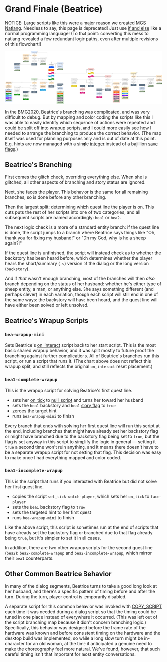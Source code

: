 # Grand Finale (Beatrice)

NOTICE: Large scripts like this were a major reason we created [MGS Natlang](../mgs/mgs_natlang). Needless to say, this page is deprecated! Just use [if and else](../mgs/advanced_syntax/if_and_else) like a normal programming language! (To that point: converting this mess to natlang revealed a few redundant logic paths, even after multiple revisions of this flowchart!)

![flowchart of Beatrice's behavior](../media/script-beatrice.png)

In the BMG2020, Beatrice's branching was complicated, and was very difficult to debug. But by mapping and color coding the scripts like this I was able to easily identify which sequence of actions were repeated and could be split off into wrapup scripts, and I could more easily see how I needed to arrange the branching to produce the correct behavior. (The map itself was used for planning purposes only and is out of date at this point. E.g. hints are now managed with a single [integer](../scripts/integer_variables) instead of a bajillion [save flags](../scripts/save_flags).)

## Beatrice's Branching

First comes the glitch check, overriding everything else. When she is glitched, all other aspects of branching and story status are ignored.

Next, she faces the player. This behavior is the same for all remaining branches, so is done before any other branching.

Then the largest split: determining which quest line the player is on. This cuts puts the rest of her scripts into one of two categories, and all subsequent scripts are named accordingly: `bea1` or `bea2`.

The next logic check is a more of a standard entity branch: if the quest line is done, the script jumps to a branch where Beatrice says things like "Oh, thank you for fixing my husband!" or "Oh my God, why is he a sheep again?!"

If the quest line is unfinished, the script will instead check as to whether the backstory has been heard before, which determines whether the player hears the short/summary (`-s`) version of the dialog or the long version (`backstory`).

And if *that* wasn't enough branching, most of the branches will then *also* branch depending on the status of her husband: whether he's either type of sheep entity, a man, or anything else. She says something different (and perhaps clever) in each variation, though each script will still end in one of the same ways: the backstory will have been heard, and the quest line will have either been solved or left unsolved.

## Beatrice's Wrapup Scripts

### `bea-wrapup-mini`

Sets Beatrice's [on_interact](../scripts/on_interact) script back to her start script. This is the most basic shared wrapup behavior, and it was split mostly to future proof the branching against further complications. All of Beatrice's branches run this script, or run a script that runs it. (The chart above does not reflect this wrapup split, and still reflects the original `on_interact` reset placement.)

### `bea1-complete-wrapup`

This is the wrapup script for solving Beatrice's first quest line.

- sets her [on_tick](../scripts/on_tick) to [null_script](../scripts/null_script) and turns her toward her husband
- sets the `bea1` backstory and `bea1` [story flag](../scripts/save_flags) to `true`
- zeroes the target hint
- runs `bea-wrapup-mini` to finish

Every branch that ends with solving her first quest line will run this script at the end, including branches that might have already set her backstory flag or might have branched due to the backstory flag being set to `true`, but the flag is set anyway in this script to simplify the logic in general — setting it `true` a second time won't ruin anything, and it means there doesn't have to be a separate wrapup script for not setting that flag. This decision was easy to make once I had everything mapped and color coded.

### `bea1-incomplete-wrapup`

This is the script that runs if you interacted with Beatrice but did not solve her first quest line.

- copies the script `set_tick-watch-player`, which sets her `on_tick` to `face-player`
- sets the `bea1` backstory flag to `true`
- sets the targeted hint to her first quest
- runs `bea-wrapup-mini` to finish

Like the above script, this script is sometimes run at the end of scripts that have already set the backstory flag or branched due to that flag already being `true`, but it's simpler to set it in all cases.

In addition, there are two other wrapup scripts for the second quest line (`bea2`): `bea2-complete-wrapup` and `bea2-incomplete-wrapup`, which mirror their `bea1` counterparts.

## Other Common Beatrice Behavior

In many of the dialog segments, Beatrice turns to take a good long look at her husband, and there's a specific pattern of timing before and after the turn. During the turn, player control is temporarily disabled.

A separate script for this common behavior was invoked with [COPY_SCRIPT](../actions/COPY_SCRIPT) each time it was needed during a dialog script so that the timing could be tuned in one place instead of everywhere it occurred. (This was left out of the script branching map because it didn't concern branching logic.) Specifically, this behavior was designed before the frame rate of the hardware was known and before consistent timing on the hardware and the desktop build was implemented, so while a long slow turn might be in-character for an old woman, at the time it anticipated a genuine need to make the choreography feel more natural. We've found, however, that such careful timing isn't that important for most entity conversations.
